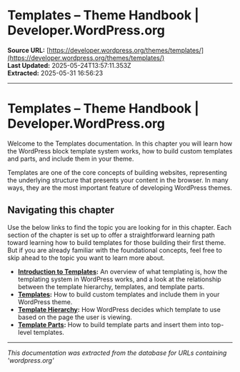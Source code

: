 # Templates – Theme Handbook | Developer.WordPress.org

**Source URL:** [https://developer.wordpress.org/themes/templates/](https://developer.wordpress.org/themes/templates/)  
**Last Updated:** 2025-05-24T13:57:11.353Z  
**Extracted:** 2025-05-31 16:56:23

---

# Templates – Theme Handbook | Developer.WordPress.org

Welcome to the Templates documentation. In this chapter you will learn how the WordPress block template system works, how to build custom templates and parts, and include them in your theme.

Templates are one of the core concepts of building websites, representing the underlying structure that presents your content in the browser. In many ways, they are the most important feature of developing WordPress themes.

## Navigating this chapter

Use the below links to find the topic you are looking for in this chapter. Each section of the chapter is set up to offer a straightforward learning path toward learning how to build templates for those building their first theme. But if you are already familiar with the foundational concepts, feel free to skip ahead to the topic you want to learn more about.

*   [**Introduction to Templates**](https://developer.wordpress.org/themes/templates/introduction-to-templates/)**:** An overview of what templating is, how the templating system in WordPress works, and a look at the relationship between the template hierarchy, templates, and template parts.
*   [**Templates**](https://developer.wordpress.org/themes/templates/templates/)**:** How to build custom templates and include them in your WordPress theme.
*   [**Template Hierarchy**](https://developer.wordpress.org/themes/templates/template-hierarchy/)**:** How WordPress decides which template to use based on the page the user is viewing.
*   [**Template Parts**](https://developer.wordpress.org/themes/templates/template-parts/)**:** How to build template parts and insert them into top-level templates.

---

*This documentation was extracted from the database for URLs containing 'wordpress.org'*
